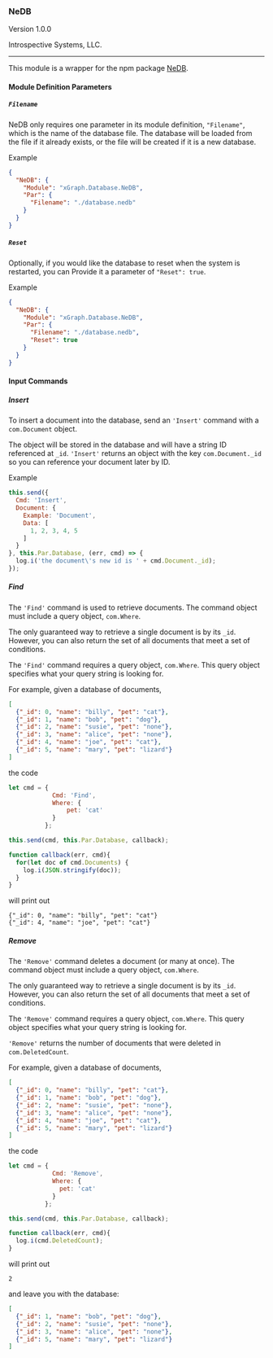 ### NeDB

Version 1.0.0

Introspective Systems, LLC.

---

This module is a wrapper for the npm package [NeDB](https://github.com/louischatriot/nedb).

#### Module Definition Parameters

##### `Filename`

NeDB only requires one parameter in its module definition, `"Filename"`,
which is the name of the database file. The database will be loaded from
the file if it already exists, or the file will be created if it is a new
database.

Example

```json
{
  "NeDB": {
    "Module": "xGraph.Database.NeDB",
    "Par": {
      "Filename": "./database.nedb"
    }
  }
}
```

##### `Reset`

Optionally, if you would like the database to reset when the system is
restarted, you can Provide it a parameter of `"Reset": true`.

Example

```json
{
  "NeDB": {
    "Module": "xGraph.Database.NeDB",
    "Par": {
      "Filename": "./database.nedb",
      "Reset": true
    }
  }
}
```

#### Input Commands

##### Insert

To insert a document into the database, send an `'Insert'` command with
a `com.Document` object.

The object will be stored in the database and will have a string ID
referenced at `_id`. `'Insert'` returns an object with the key
`com.Document._id` so you can reference your document later by ID.

Example

``` javascript
this.send({
  Cmd: 'Insert',
  Document: {
    Example: 'Document',
    Data: [
      1, 2, 3, 4, 5
    ]
  }
}, this.Par.Database, (err, cmd) => {
  log.i('the document\'s new id is ' + cmd.Document._id);
});
```

##### Find

The `'Find'` command is used to retrieve documents. The command object
must include a query object, `com.Where`.

The only guaranteed way to retrieve a single document is by its `_id`.
However, you can also return the set of all documents that meet a set
of conditions.

The `'Find'` command requires a query object, `com.Where`. This
query object specifies what your query string is looking for.

For example, given a database of documents,

``` json
[
  {"_id": 0, "name": "billy", "pet": "cat"},
  {"_id": 1, "name": "bob", "pet": "dog"},
  {"_id": 2, "name": "susie", "pet": "none"},
  {"_id": 3, "name": "alice", "pet": "none"},
  {"_id": 4, "name": "joe", "pet": "cat"},
  {"_id": 5, "name": "mary", "pet": "lizard"}
]
```

the code

``` javascript
let cmd = {
            Cmd: 'Find',
            Where: {
                pet: 'cat'
            }
          };

this.send(cmd, this.Par.Database, callback);

function callback(err, cmd){
  for(let doc of cmd.Documents) {
    log.i(JSON.stringify(doc));
  }
}
```

will print out

```
{"_id": 0, "name": "billy", "pet": "cat"}
{"_id": 4, "name": "joe", "pet": "cat"}
```

##### Remove

The `'Remove'` command deletes a document (or many at once). The command
object must include a query object, `com.Where`.

The only guaranteed way to retrieve a single document is by its `_id`.
However, you can also return the set of all documents that meet a set
of conditions.

The `'Remove'` command requires a query object, `com.Where`. This
query object specifies what your query string is looking for.

`'Remove'` returns the number of documents that were deleted in `com.DeletedCount`.

For example, given a database of documents,

``` json
[
  {"_id": 0, "name": "billy", "pet": "cat"},
  {"_id": 1, "name": "bob", "pet": "dog"},
  {"_id": 2, "name": "susie", "pet": "none"},
  {"_id": 3, "name": "alice", "pet": "none"},
  {"_id": 4, "name": "joe", "pet": "cat"},
  {"_id": 5, "name": "mary", "pet": "lizard"}
]
```

the code

``` javascript
let cmd = {
            Cmd: 'Remove',
            Where: {
              pet: 'cat'
            }
          };

this.send(cmd, this.Par.Database, callback);

function callback(err, cmd){
  log.i(cmd.DeletedCount);
}
```

will print out

```
2
```

and leave you with the database:

``` json
[
  {"_id": 1, "name": "bob", "pet": "dog"},
  {"_id": 2, "name": "susie", "pet": "none"},
  {"_id": 3, "name": "alice", "pet": "none"},
  {"_id": 5, "name": "mary", "pet": "lizard"}
]
```
